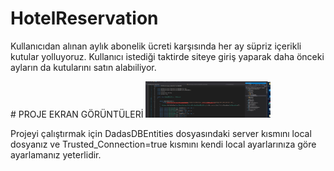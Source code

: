 # HotelReservation
   <p> Kullanıcıdan alınan aylık abonelik ücreti karşısında her ay süpriz içerikli kutular yolluyoruz. Kullanıcı istediği taktirde siteye giriş yaparak daha önceki ayların da kutularını satın alabıiliyor.</p>
# PROJE EKRAN GÖRÜNTÜLERİ

<a href="https://github.com/afatih/HotelReservation/blob/master/ekranGoruntuleri/dbIslemleri.jpg" target="_blank">
<img src="https://github.com/afatih/HotelReservation/blob/master/ekranGoruntuleri/dbIslemleri.jpg" width="200" style="max-width:100%;">
</a>
<p>Projeyi çalıştırmak için DadasDBEntities dosyasındaki server kısmını local dosyanız ve Trusted_Connection=true kısmını kendi local ayarlarınıza göre ayarlamanız yeterlidir.</p>
